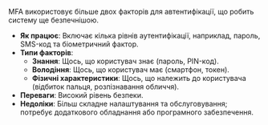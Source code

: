 MFA використовує більше двох факторів для автентифікації, що робить систему ще безпечнішою.

- **Як працює**: Включає кілька рівнів аутентифікації, наприклад, пароль, SMS-код та біометричний фактор.
- **Типи факторів**:
    - **Знання**: Щось, що користувач знає (пароль, PIN-код).
    - **Володіння**: Щось, що користувач має (смартфон, токен).
    - **Фізичні характеристики**: Щось, що належить до користувача (відбиток пальця, розпізнавання обличчя).
- **Переваги**: Високий рівень безпеки.
- **Недоліки**: Більш складне налаштування та обслуговування; потребує додаткового обладнання або програмного забезпечення.